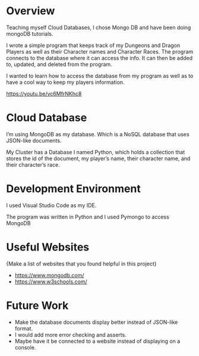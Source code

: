 # Overview

Teaching myself Cloud Databases, I chose Mongo DB and have been doing mongoDB tutorials.  


I wrote a simple program that keeps track of my Dungeons and Dragon Players as well as their Character names and Character Races. The program connects to the database where it can access the info.  It can then be added to, updated, and deleted from the program.


I wanted to learn how to access the database from my program as well as to have a cool way to keep my players information.

https://youtu.be/vc6MfrNKhc8


# Cloud Database

I’m using MongoDB as my database. Which is a NoSQL database that uses JSON-like documents.

My Cluster has a Database I named Python, which holds a collection that stores the id of the document, my player’s name, their character name, and their character’s race.

# Development Environment

I used Visual Studio Code as my IDE. 

The program was written in Python and I used Pymongo to access MongoDB

# Useful Websites

{Make a list of websites that you found helpful in this project}
* https://www.mongodb.com/
* https://www.w3schools.com/


# Future Work

* Make the database documents display better instead of JSON-like format.  
* I would add more error checking and asserts.
* Maybe have it be connected to a website instead of displaying on a console.
